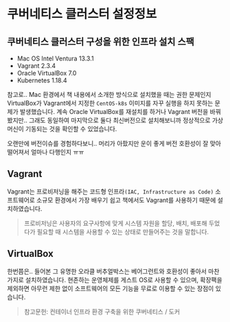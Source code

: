 # 쿠버네티스 클러스터 설정정보

## 쿠버네티스 클러스터 구성을 위한 인프라 설치 스팩

- Mac OS Intel Ventura 13.3.1
- Vagrant 2.3.4
- Oracle VirtualBox 7.0
- Kubernetes 1.18.4

참고로.. Mac 환경에서 책 내용에서 소개한 방식으로 설치했을 때는 권한 문제인지 VirtualBox가 Vagrant에서 지정한 `CentOS-k8s` 이미지를 자꾸 실행을 하지 못하는 문제가 발생했습니다. 계속 Oracle VirtualBox를 재설치를 하거나 Vagrant 버전을 바꿔봤지만.. 그래도 동일하여 마지막으로 둘다 최신버전으로 설치해보니까 정상적으로 가상머신이 기동되는 것을 확인할 수 있었습니다.

오랜만에 버전이슈를 경험하다보니.. 머리가 아팠지만 운이 좋게 버전 호환성이 잘 맞아떨어져서 얼마나 다행인지 ㅠㅠ


## Vagrant

Vagrant는 프로비저닝을 해주는 코드형 인프라`(IAC, Infrastructure as Code)` 소프트웨어로 소규모 환경에서 가장 배우기 쉽고 책에서도 Vagrant를 사용하기 때문에 설치하였습니다. 

> 프로비저닝은 사용자의 요구사항에 맞게 시스템 자원을 할당, 배치, 배포해 두었다가 필요할 때 시스템을 사용할 수 있는 상태로 만들어주는 것을 말합니다. 


## VirtualBox

한번쯤은.. 들어본 그 유명한 오라클 버추얼박스는 베어그런트와 호환성이 좋아서 마찬가지로 설치하였습니다. 현존하는 운영체제를 게스트 OS로 사용할 수 있으며, 확장팩을 제외하면 아무런 제한 없이 소프트웨어의 모든 기능을 무료로 이용할 수 있는 장점이 있습니다.

> 참고문헌: 컨테이너 인프라 환경 구축을 위한 쿠버네티스 / 도커
